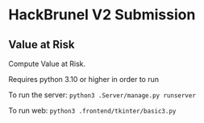 # HackBrunel V2 Submission

## Value at Risk

Compute Value at Risk.

Requires python 3.10 or higher in order to run

To run the server: `python3 .Server/manage.py runserver`

To run web: `python3 .frontend/tkinter/basic3.py`